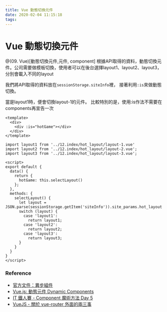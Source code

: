 ```yaml
---
title: Vue 動態切換元件
date: 2020-02-04 11:15:18
tags:
---
```

# Vue 動態切換元件
@(09. Vue)[動態切換元件,元件, component]
根據API取得的資料，動態切換元件。公司需要做模板切換，使用者可以在後台選擇layout1、layout2、layout3，分別會載入不同的layout

我們將API取得的資料放在`sessionStorage.siteInfo`裡，
接著利用`:is`來做動態切換。

當是layout1時，便會切換layout-1的元件。
比較特別的是，使用:is作法不需要在components再宣告一次
```
<template>
  <div>
    <div :is="hotGame"></div>
  </div>
</template>

import layout1 from '../12.index/hot_layout/layout-1.vue'
import layout2 from '../12.index/hot_layout/layout-2.vue';
import layout3 from '../12.index/hot_layout/layout-3.vue';

<script>
export default {
  data() {
    return {
      hotGame: this.selectLayout()
    };
  },
  methods: {
    selectLayout() {
      let layout = JSON.parse(sessionStorage.getItem('siteInfo')).site_params.hot_layout
      switch (layout) {
        case 'layout1':
          return layout1;
        case 'layout2':
          return layout2;
        case 'layout3':
          return layout3;
      }
    }
  } 
}
</script>
```



### Reference
- [官方文件：異步組件](https://cn.vuejs.org/v2/guide/components-dynamic-async.html#%E5%BC%82%E6%AD%A5%E7%BB%84%E4%BB%B6)
- [Vue.js: 動態元件 Dynamic Components](https://cythilya.github.io/2017/10/22/vue-component-dynamic-components/)
- [IT 鐵人賽 - Component 魔術方法 Day 5](https://blog.hinablue.me/2019-ithome-ironman-day-5/)
- [VueJS - 關於 vue-router 外面的兩三事](https://blog.hinablue.me/vuejs-guan-yu-vue-router-wai-mian-de-liang-san-shi/)